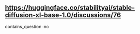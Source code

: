 ## https://huggingface.co/stabilityai/stable-diffusion-xl-base-1.0/discussions/76

contains_question: no